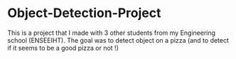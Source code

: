 # Object-Detection-Project
This is a project that I made with 3 other students from my Engineering school (ENSEEIHT). The goal was to detect object on a pizza (and to detect if it seems to be a good pizza or not !)
